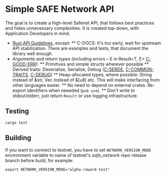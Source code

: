 # Simple SAFE Network API

The goal is to create a high-level Safenet API, that follows best practices and hides unnecessary complexities. It is created top-down, with Application Developers in mind. 

* [Rust API Guidelines](https://rust-lang.github.io/api-guidelines/checklist.html), except:
** C-DOCS: It's too early, wait for upstream API stabilization. There are examples and tests, that document the library well enough.
* Arguments and return types (including errors – E in Result<T, E> [C-GOOD-ERR](https://rust-lang.github.io/api-guidelines/interoperability.html#c-good-err)):
** Primitives and simple structs wherever possible
** Derived traits: Deserialize, Serialize, Debug ([C-SERDE](https://rust-lang.github.io/api-guidelines/interoperability.html#c-serde), [C-COMMON-TRAITS](https://rust-lang.github.io/api-guidelines/interoperability.html#c-common-traits), [C-DEBUG](https://rust-lang.github.io/api-guidelines/debuggability.html#c-debug))
** Heap-allocated types, where possible: String instead of &str, Vec<u8> instead of &[u8] etc. This will make interfacing from other languages easier.
** No need to depend on external crates. Re-export identifiers when neeeded (`pub use`).
** Don't write to stdout/stderr, just return `Result` or use logging infrastructure.

## Testing

`cargo test`

## Building

If you want to connect to testnet, you have to set `NETWORK_VERSION_MODE` environment variable to name of testnet's *safe_network* repo release branch before build, for example:

```
export NETWORK_VERSION_MODE="alpha-reward-test"
```
